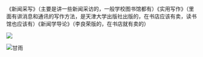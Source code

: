 《新闻采写》（主要是讲一些新闻采访的，一般学校图书馆都有）《实用写作》（里面有讲消息和通讯的写作方法，是天津大学出版社出版的，在书店应该有卖，读书馆也应该有）《新闻学导论》（李良荣版的，在书店就有卖的）

![](https://gitee.com/gary2095/bucket.gitee.io/raw/master/20210503103028.webp)

![甘雨](https://cdn.jsdelivr.net/gh//gary8177/pic@main/20220201_1643695366.jpg)